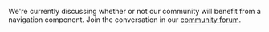 We're currently discussing whether or not our community will benefit from a
navigation component. Join the conversation in our
[community forum](https://community.digital.gov.au/t/search-box).

